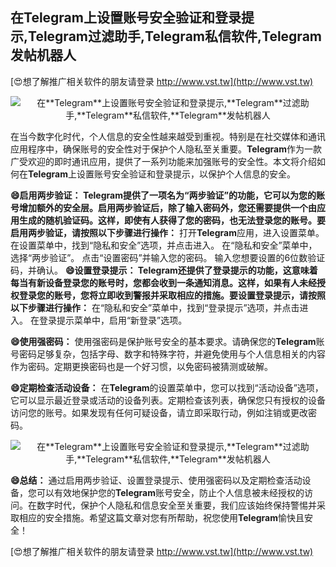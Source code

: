## **在**Telegram**上设置账号安全验证和登录提示,**Telegram**过滤助手,**Telegram**私信软件,**Telegram**发帖机器人**

[😍想了解推广相关软件的朋友请登录 http://www.vst.tw](http://www.vst.tw)

 <center><img src="https://vst.tw/MP4/tuiguang/png/1.png" alt="在**Telegram**上设置账号安全验证和登录提示,**Telegram**过滤助手,**Telegram**私信软件,**Telegram**发帖机器人"></center>

在当今数字化时代，个人信息的安全性越来越受到重视。特别是在社交媒体和通讯应用程序中，确保账号的安全性对于保护个人隐私至关重要。**Telegram**作为一款广受欢迎的即时通讯应用，提供了一系列功能来加强账号的安全性。本文将介绍如何在**Telegram**上设置账号安全验证和登录提示，以保护个人信息的安全。

**😄启用两步验证： **Telegram**提供了一项名为“两步验证”的功能，它可以为您的账号增加额外的安全层。启用两步验证后，除了输入密码外，您还需要提供一个由应用生成的随机验证码。这样，即使有人获得了您的密码，也无法登录您的账号。要启用两步验证，请按照以下步骤进行操作：**
打开**Telegram**应用，进入设置菜单。
在设置菜单中，找到“隐私和安全”选项，并点击进入。
在“隐私和安全”菜单中，选择“两步验证”。
点击“设置密码”并输入您的密码。
输入您想要设置的6位数验证码，并确认。
**😄设置登录提示： **Telegram**还提供了登录提示的功能，这意味着每当有新设备登录您的账号时，您都会收到一条通知消息。这样，如果有人未经授权登录您的账号，您将立即收到警报并采取相应的措施。要设置登录提示，请按照以下步骤进行操作：**
在“隐私和安全”菜单中，找到“登录提示”选项，并点击进入。
在登录提示菜单中，启用“新登录”选项。

**😄使用强密码：**
使用强密码是保护账号安全的基本要求。请确保您的**Telegram**账号密码足够复杂，包括字母、数字和特殊字符，并避免使用与个人信息相关的内容作为密码。定期更换密码也是一个好习惯，以免密码被猜测或破解。

**😄定期检查活动设备：**
在**Telegram**的设置菜单中，您可以找到“活动设备”选项，它可以显示最近登录或活动的设备列表。定期检查该列表，确保您只有授权的设备访问您的账号。如果发现有任何可疑设备，请立即采取行动，例如注销或更改密码。

 <center><img src="https://vst.tw/MP4/tuiguang/png/6.png" alt="在**Telegram**上设置账号安全验证和登录提示,**Telegram**过滤助手,**Telegram**私信软件,**Telegram**发帖机器人"></center>

**😄总结：**
通过启用两步验证、设置登录提示、使用强密码以及定期检查活动设备，您可以有效地保护您的**Telegram**账号安全，防止个人信息被未经授权的访问。在数字时代，保护个人隐私和信息安全至关重要，我们应该始终保持警惕并采取相应的安全措施。希望这篇文章对您有所帮助，祝您使用**Telegram**愉快且安全！

[😍想了解推广相关软件的朋友请登录 http://www.vst.tw](http://www.vst.tw)



